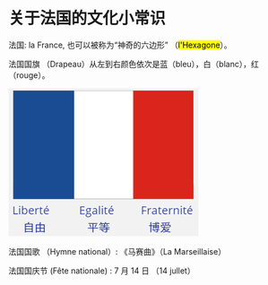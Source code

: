 # 关于法国的文化小常识

法国: la France, 也可以被称为“神奇的六边形” （<mark>l'Hexagone</mark>）。

法国国旗 （Drapeau）从左到右颜色依次是蓝（bleu），白（blanc），红（rouge）。

![drapeau de la France](../assets/img/flag.png)

法国国歌 （Hymne national）: 《马赛曲》（La Marseillaise）

法国国庆节 (Fête nationale) : 7 月 14 日 （14 jullet）
